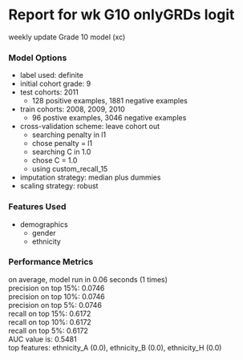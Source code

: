 # Report for wk G10 onlyGRDs logit
weekly update Grade 10 model (xc)

### Model Options
* label used: definite
* initial cohort grade: 9
* test cohorts: 2011
	 * 128 positive examples, 1881 negative examples
* train cohorts: 2008, 2009, 2010
	 * 96 postive examples, 3046 negative examples
* cross-validation scheme: leave cohort out
	 * searching penalty in l1
	 * chose penalty = l1
	 * searching C in 1.0
	 * chose C = 1.0
	 * using custom_recall_15
* imputation strategy: median plus dummies
* scaling strategy: robust

### Features Used
* demographics
	 * gender
	 * ethnicity

### Performance Metrics
on average, model run in 0.06 seconds (1 times) <br/>precision on top 15%: 0.0746 <br/>precision on top 10%: 0.0746 <br/>precision on top 5%: 0.0746 <br/>recall on top 15%: 0.6172 <br/>recall on top 10%: 0.6172 <br/>recall on top 5%: 0.6172 <br/>AUC value is: 0.5481 <br/>top features: ethnicity_A (0.0), ethnicity_B (0.0), ethnicity_H (0.0)
